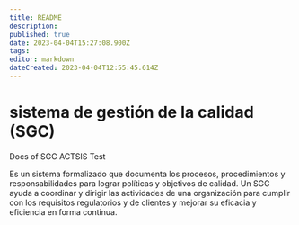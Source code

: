 ```yaml
---
title: README
description: 
published: true
date: 2023-04-04T15:27:08.900Z
tags: 
editor: markdown
dateCreated: 2023-04-04T12:55:45.614Z
---
```


# sistema de gestión de la calidad (SGC)
Docs of SGC ACTSIS Test

Es un sistema formalizado que documenta los procesos, procedimientos y responsabilidades para lograr políticas y objetivos de calidad. Un SGC ayuda a coordinar y dirigir las actividades de una organización para cumplir con los requisitos regulatorios y de clientes y mejorar su eficacia y eficiencia en forma continua.
